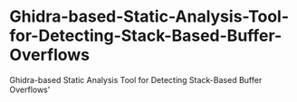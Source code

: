 # Ghidra-based-Static-Analysis-Tool-for-Detecting-Stack-Based-Buffer-Overflows
Ghidra-based Static Analysis Tool for Detecting Stack-Based Buffer Overflows'
